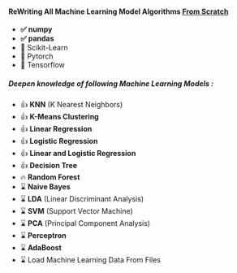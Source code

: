 
<h4>ReWriting All Machine Learning Model Algorithms <u>From Scratch</u></h4> 
<ul>
    <li><b>&#9989 numpy</b></li>
    <li><b>&#9989 pandas</b></li>
    <li>&#128683 Scikit-Learn</li>
    <li>&#128683 Pytorch</li>
    <li>&#128683 Tensorflow</li>
</ul>

<h5>Deepen knowledge of following Machine Learning Models :</h5>
<ul>
    <li>&#128077 <b>KNN</b> (K Nearest Neighbors)</li>
    <li>&#128077 <b>K-Means Clustering</b></li>
    <li>&#128077 <b>Linear Regression</b></li>
    <li>&#128077 <b>Logistic Regression</b></li>
    <li>&#128077 <b>Linear and Logistic Regression</b></li>
    <li>&#128077 <b>Decision Tree</b></li>
    <li>&#128293   <b>Random Forest</b></li>
    <li>&#8987   <b>Naive Bayes</b></li>
    <li>&#8987   <b>LDA</b> (Linear Discriminant Analysis)</li>
    <li>&#8987   <b>SVM</b> (Support Vector Machine)</li>
    <li>&#8987   <b>PCA</b> (Principal Component Analysis)</li>
    <li>&#8987   <b>Perceptron</b></li>
    <li>&#8987   <b>AdaBoost</b></li>
    <li>&#8987   Load Machine Learning Data From Files</li>

</ul>

